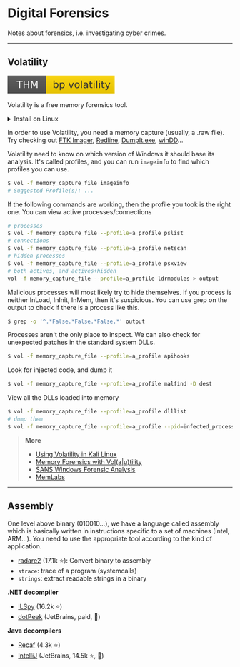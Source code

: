 # Digital Forensics

Notes about forensics, i.e. investigating cyber crimes.

<hr class="sep-both">

## Volatility

[![bpvolatility](../../_badges/thm/bpvolatility.svg)](https://tryhackme.com/room/bpvolatility)

<div class="row row-cols-md-2"><div>

Volatility is a free memory forensics tool.

<details class="details-e">
<summary>Install on Linux</summary>

It wouldn't work with `apt-get install volatility` on Kali-2022, so I had to do things manually, and it was tiring because it uses python2. There is a version for [python3](https://github.com/volatilityfoundation/volatility3/tree/stable) in development.

* `git clone https://github.com/volatilityfoundation/volatility.git`
* First patch ([source](https://alvinisonline.medium.com/volatility-importerror-no-module-named-crypto-hash-e515092fd8e3))
    * `curl https://bootstrap.pypa.io/pip/2.7/get-pip.py --output get-pip.py`
    * `sudo python2 get-pip.py`
    * `sudo apt-get install build-essential libssl-dev libffi-dev python2-dev`
* Second patch
    * `pip2 install pycryptodome`
    * `pip2 install --upgrade setuptools`
    * `pip2 install distorm3`
    * `python2 vol.py -h`
* You should add an alias: `alias vol='python2 /path/to/vol.py'`
* `vol -h`
</details>

In order to use Volatility, you need a memory capture (usually, a .raw file). Try checking out [FTK Imager](https://accessdata.com/product-download/ftk-imager-version-4-2-0), [Redline](https://www.fireeye.com/services/freeware/redline.html), [DumpIt.exe](https://www.aldeid.com/wiki/Dumpit), [winDD](https://sourceforge.net/projects/windd/)...

Volatility need to know on which version of Windows it should base its analysis. It's called profiles, and you can run `imageinfo` to find which profiles you can use.

```bash
$ vol -f memory_capture_file imageinfo
# Suggested Profile(s): ...
```

If the following commands are working, then the profile you took is the right one. You can view active processes/connections

```bash
# processes
$ vol -f memory_capture_file --profile=a_profile pslist
# connections
$ vol -f memory_capture_file --profile=a_profile netscan
# hidden processes
$ vol -f memory_capture_file --profile=a_profile psxview
# both actives, and actives+hidden
vol -f memory_capture_file --profile=a_profile ldrmodules > output
```
</div><div>

Malicious processes will most likely try to hide themselves. If you process is neither InLoad, InInit, InMem, then it's suspicious. You can use grep on the output to check if there is a process like this.

```bash
$ grep -o '^.*False.*False.*False.*' output
```

Processes aren't the only place to inspect. We can also check for unexpected patches in the standard system DLLs.

```bash
$ vol -f memory_capture_file --profile=a_profile apihooks
```

Look for injected code, and dump it

```bash
$ vol -f memory_capture_file --profile=a_profile malfind -D dest
```

View all the DLLs loaded into memory

```bash
$ vol -f memory_capture_file --profile=a_profile dlllist
# dump them
$ vol -f memory_capture_file --profile=a_profile --pid=infected_process_pid dlldump -D dest
```
</div></div>

> **More**
>
> * [Using Volatility in Kali Linux](https://subscription.packtpub.com/book/security/9781838640804/10/ch10lvl1sec55/using-volatility-in-kali-linux)
> * [Memory Forensics with Vol(a|u)tility](https://www.youtube.com/watch?v=dB5852eAgpc)
> * [SANS Windows Forensic Analysis](https://www.sans.org/cyber-security-courses/windows-forensic-analysis/)
> * [MemLabs](https://github.com/stuxnet999/MemLabs)

<hr class="sep-both">

## Assembly

<div class="row row-cols-md-2"><div>

One level above binary (010010...), we have a language called assembly which is basically written in instructions specific to a set of machines (Intel, ARM...). You need to use the appropriate tool according to the kind of application.

* [radare2](https://github.com/radareorg/radare2) (17.1k ⭐): Convert binary to assembly
* `strace`: trace of a program (systemcalls)
* `strings`: extract readable strings in a binary
</div><div>

**.NET decompiler**

* [ILSpy](https://github.com/icsharpcode/ILSpy) (16.2k ⭐)
* [dotPeek](https://www.jetbrains.com/decompiler/) (JetBrains, paid, 🚀)

**Java decompilers**

* [Recaf](https://github.com/Col-E/Recaf) (4.3k ⭐)
* [IntelliJ](https://github.com/JetBrains/intellij-community) (JetBrains, 14.5k ⭐, 🚀)
</div></div>